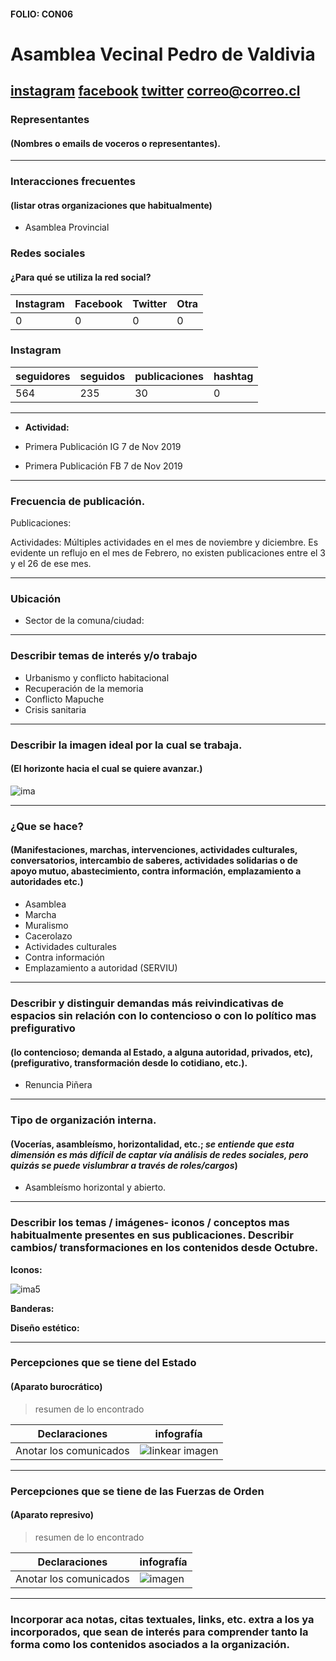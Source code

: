 #### FOLIO: CON06
# Asamblea Vecinal Pedro de Valdivia

[instagram](https://www.instagram.com/asambleapedrodevaldivia/)
[facebook](https://www.facebook.com/Asamblea-Vecinal-Pedro-de-Valdivia-115024036606796/)
[twitter]()
<correo@correo.cl>
---

### Representantes
#### (Nombres o emails de voceros o representantes).

---
### Interacciones frecuentes
#### (listar otras organizaciones que habitualmente)

* Asamblea Provincial 

### Redes sociales
#### ¿Para qué se utiliza la red social?
| Instagram | Facebook | Twitter | Otra 
|---|---|---|---|
|0|0|0|0|

### **Instagram**
| seguidores | seguidos | publicaciones | hashtag |
|---|---|---|---|
|564|235|30|0|

---

* **Actividad:**  

* Primera Publicación IG 7 de Nov 2019 
  
* Primera Publicación FB 7 de Nov 2019 

---
### Frecuencia de publicación.

Publicaciones:

Actividades: Múltiples actividades en el mes de noviembre y diciembre. Es evidente un reflujo en el mes de Febrero, no existen publicaciones entre el 3 y el 26 de ese mes.   

---
### Ubicación
* Sector de la comuna/ciudad:

---
### Describir temas de interés y/o trabajo

* Urbanismo y conflicto habitacional 
* Recuperación de la memoria 
* Conflicto Mapuche 
* Crisis sanitaria 

---
### Describir la imagen ideal por la cual se trabaja.
#### (El horizonte hacia el cual se quiere avanzar.)

![ima](75279227_116210909821442_8230342878958714880_n.jpg)

---
### ¿Que se hace?
#### (Manifestaciones, marchas, intervenciones, actividades culturales, conversatorios, intercambio de saberes, actividades solidarias o de apoyo mutuo, abastecimiento, contra información, emplazamiento a autoridades etc.)

* Asamblea 
* Marcha 
* Muralismo 
* Cacerolazo 
* Actividades culturales 
* Contra información 
* Emplazamiento a autoridad (SERVIU) 

---
### Describir y distinguir demandas más reivindicativas de espacios sin relación con lo contencioso o con lo político mas prefigurativo
#### (lo contencioso; demanda al Estado, a alguna autoridad, privados, etc), (prefigurativo, transformación desde lo cotidiano, etc.).

* Renuncia Piñera 

---
### Tipo de organización interna.
#### (Vocerías, asambleísmo, horizontalidad, etc.; *se entiende que esta dimensión es más difícil de captar vía análisis de redes sociales, pero quizás se puede vislumbrar a través de roles/cargos*)

* Asambleísmo horizontal y abierto. 

---
### Describir los temas / imágenes- iconos / conceptos mas habitualmente presentes en sus publicaciones. Describir cambios/ transformaciones en los contenidos desde Octubre.

**Iconos:**

![ima5](81044231_171180784125817_4444719651479975736_n.jpg)

**Banderas:**

**Diseño estético:**

> 

---
### Percepciones que se tiene del Estado
#### (Aparato burocrático)
> resumen de lo encontrado

| Declaraciones | infografía | 
|---|---|
|Anotar los comunicados | ![linkear imagen]() |

---
### Percepciones que se tiene de las Fuerzas de Orden
#### (Aparato represivo)
> resumen de lo encontrado

| Declaraciones | infografía | 
|---|---|
|Anotar los comunicados | ![imagen]() |

---
### Incorporar aca notas, citas textuales, links, etc. extra a los ya incorporados, que sean de interés para comprender tanto la forma como los contenidos asociados a la organización.
